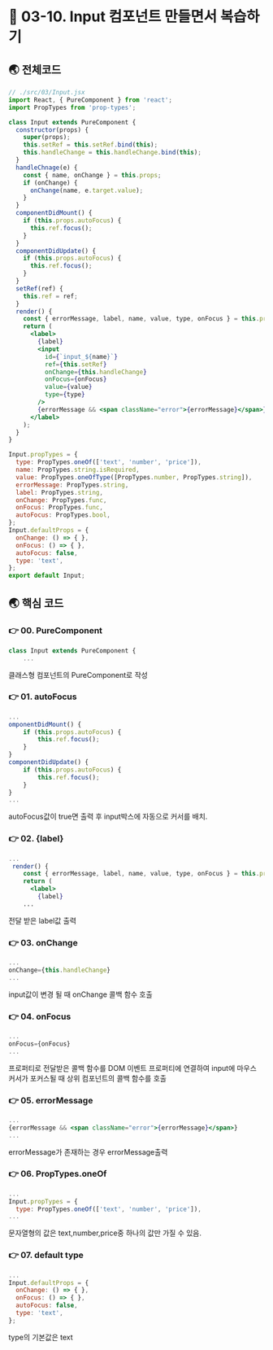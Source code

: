 # 🎯 03-10. Input 컴포넌트 만들면서 복습하기

## 🌏 전체코드

```jsx
// ./src/03/Input.jsx
import React, { PureComponent } from 'react';
import PropTypes from 'prop-types';

class Input extends PureComponent {
  constructor(props) {
    super(props);
    this.setRef = this.setRef.bind(this);
    this.handleChange = this.handleChange.bind(this);
  }
  handleChnage(e) {
    const { name, onChange } = this.props;
    if (onChange) {
      onChange(name, e.target.value);
    }
  }
  componentDidMount() {
    if (this.props.autoFocus) {
      this.ref.focus();
    }
  }
  componentDidUpdate() {
    if (this.props.autoFocus) {
      this.ref.focus();
    }
  }
  setRef(ref) {
    this.ref = ref;
  }
  render() {
    const { errorMessage, label, name, value, type, onFocus } = this.props;
    return (
      <label>
        {label}
        <input
          id={`input_${name}`}
          ref={this.setRef}
          onChange={this.handleChange}
          onFocus={onFocus}
          value={value}
          type={type}
        />
        {errorMessage && <span className="error">{errorMessage}</span>}
      </label>
    );
  }
}

Input.propTypes = {
  type: PropTypes.oneOf(['text', 'number', 'price']),
  name: PropTypes.string.isRequired,
  value: PropTypes.oneOfType([PropTypes.number, PropTypes.string]),
  errorMessage: PropTypes.string,
  label: PropTypes.string,
  onChange: PropTypes.func,
  onFocus: PropTypes.func,
  autoFocus: PropTypes.bool,
};
Input.defaultProps = {
  onChange: () => { },
  onFocus: () => { },
  autoFocus: false,
  type: 'text',
};
export default Input;
```



## 🌏 핵심 코드

### 👉 00. PureComponent

```jsx
class Input extends PureComponent {
    ...
```

클래스형 컴포넌트의 PureComponent로 작성



### 👉 01. autoFocus

```jsx
...
omponentDidMount() {
    if (this.props.autoFocus) {
        this.ref.focus();
    }
}
componentDidUpdate() {
    if (this.props.autoFocus) {
        this.ref.focus();
    }
}
...
```

autoFocus값이 true면 출력 후 input박스에 자동으로 커서를 배치.



### 👉 02. {label}

```jsx
...
 render() {
    const { errorMessage, label, name, value, type, onFocus } = this.props;
    return (
      <label>
        {label}
	...
```

전달 받은 label값 출력



### 👉 03. onChange

```jsx
...
onChange={this.handleChange}
...
```

input값이 변경 될 때 onChange 콜백 함수 호출



### 👉 04. onFocus

```jsx
...
onFocus={onFocus}
...
```

프로퍼티로 전달받은 콜백 함수를 DOM 이벤트 프로퍼티에 연결하여 input에 마우스 커서가 포커스될 때 상위 컴포넌트의 콜백 함수를 호출



### 👉 05. errorMessage

```jsx
...
{errorMessage && <span className="error">{errorMessage}</span>}
...
```

errorMessage가 존재하는 경우 errorMessage출력



### 👉 06. PropTypes.oneOf

```jsx
...
Input.propTypes = {
  type: PropTypes.oneOf(['text', 'number', 'price']),
...
```

문자열형의 값은 text,number,price중 하나의 값만 가질 수 있음.



### 👉 07. default type

```jsx
...
Input.defaultProps = {
  onChange: () => { },
  onFocus: () => { },
  autoFocus: false,
  type: 'text',
};
```

type의 기본값은 text